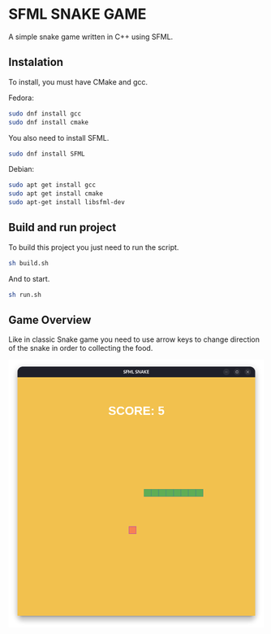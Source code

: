 # SFML SNAKE GAME

A simple snake game written in C++ using SFML.

## Instalation

To install, you must have CMake and gcc.

Fedora:

```bash
sudo dnf install gcc
sudo dnf install cmake
```
You also need to install SFML.

```bash
sudo dnf install SFML
```

Debian:
```bash
sudo apt get install gcc
sudo apt get install cmake
sudo apt-get install libsfml-dev
```


## Build and run project

To build this project you just need to run the script.

```bash
sh build.sh
```

And to start.

```bash
sh run.sh
```

## Game Overview

Like in classic Snake game you need to use arrow keys to change direction of the snake in order to collecting the food.

![Alt snake](assets/Screenshot_1.png)


